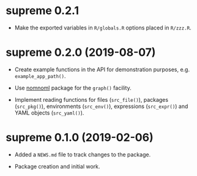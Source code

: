 
# supreme 0.2.1

+ Make the exported variables in `R/globals.R` options placed in `R/zzz.R`.

# supreme 0.2.0 (2019-08-07)

+ Create example functions in the API for demonstration purposes, e.g.
`example_app_path()`.

+ Use [nomnoml](https://cran.r-project.org/package=nomnoml) package for the `graph()`
facility.

+ Implement reading functions for files (`src_file()`), packages (`src_pkg()`),
environments (`src_env()`), expressions (`src_expr()`) and YAML objects
(`src_yaml()`).

# supreme 0.1.0 (2019-02-06)

+ Added a `NEWS.md` file to track changes to the package.

+ Package creation and initial work.


